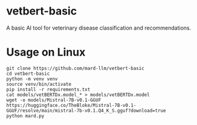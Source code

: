 # vetbert-basic
A basic AI tool for veterinary disease classification and recommendations.


# Usage on Linux
```
git clone https://github.com/mard-llm/vetbert-basic
cd vetbert-basic
python -m venv venv
source venv/bin/activate
pip install -r requirements.txt
cat models/vetBERTDx.model_* > models/vetBERTDx.model
wget -o models/Mistral-7B-v0.1-GGUF https://huggingface.co/TheBloke/Mistral-7B-v0.1-GGUF/resolve/main/mistral-7b-v0.1.Q4_K_S.gguf?download=true
python mard.py
```
